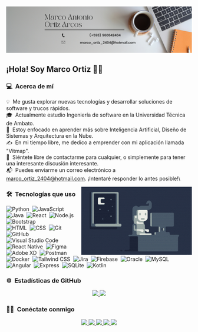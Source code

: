 ![Banner de Marco Ortiz](images/banner.png)

<h2> ¡Hola! Soy Marco Ortiz 👨‍💻</h2>

### 💻 &nbsp;Acerca de mí

💡 &nbsp;Me gusta explorar nuevas tecnologías y desarrollar soluciones de software y trucos rápidos.\
🎓 &nbsp;Actualmente estudio Ingeniería de software en la Universidad Técnica de Ambato.\
🌱 &nbsp;Estoy enfocado en aprender más sobre Inteligencia Artificial, Diseño de Sistemas y Arquitectura en la Nube.\
✍️ &nbsp;En mi tiempo libre, me dedico a emprender con mi aplicación llamada "Vitmap".\
💬 &nbsp;Siéntete libre de contactarme para cualquier, o simplemente para tener una interesante discusión interesante.\
📬 &nbsp;Puedes enviarme un correo electrónico a marco_ortiz_2404@hotmail.com. ¡Intentaré responder lo antes posible!\

<img alt="Night Coding" src="images/Night-Coding.gif" align="right"/>

### 🛠 &nbsp;Tecnologías que uso

![Python](https://img.shields.io/badge/-Python-05122A?style=flat&logo=python)&nbsp;
![JavaScript](https://img.shields.io/badge/-JavaScript-05122A?style=flat&logo=javascript)&nbsp;
![Java](https://img.shields.io/badge/-Java-05122A?style=flat&logo=Java&logoColor=FFA518)&nbsp;
![React](https://img.shields.io/badge/-React-05122A?style=flat&logo=react)&nbsp;
![Node.js](https://img.shields.io/badge/-Node.js-05122A?style=flat&logo=node.js)&nbsp;
![Bootstrap](https://img.shields.io/badge/-Bootstrap-05122A?style=flat&logo=bootstrap&logoColor=563D7C)\
![HTML](https://img.shields.io/badge/-HTML-05122A?style=flat&logo=HTML5)&nbsp;
![CSS](https://img.shields.io/badge/-CSS-05122A?style=flat&logo=CSS3&logoColor=1572B6)&nbsp;
![Git](https://img.shields.io/badge/-Git-05122A?style=flat&logo=git)&nbsp;
![GitHub](https://img.shields.io/badge/-GitHub-05122A?style=flat&logo=github)&nbsp;
![Visual Studio Code](https://img.shields.io/badge/-Visual%20Studio%20Code-05122A?style=flat&logo=visual-studio-code&logoColor=007ACC)&nbsp;
![React Native](https://img.shields.io/badge/-React_Native-05122A?style=flat&logo=react)&nbsp;
![Figma](https://img.shields.io/badge/-Figma-05122A?style=flat&logo=figma)&nbsp;
![Adobe XD](https://img.shields.io/badge/-Adobe_XD-05122A?style=flat&logo=adobe-xd)&nbsp;
![Postman](https://img.shields.io/badge/-Postman-05122A?style=flat&logo=postman)&nbsp;
![Docker](https://img.shields.io/badge/-Docker-05122A?style=flat&logo=docker)&nbsp;
![Tailwind CSS](https://img.shields.io/badge/-Tailwind_CSS-05122A?style=flat&logo=tailwind-css)&nbsp;
![Jira](https://img.shields.io/badge/-Jira-05122A?style=flat&logo=jira-software&logoColor=0052CC)&nbsp;
![Firebase](https://img.shields.io/badge/-Firebase-05122A?style=flat&logo=firebase)&nbsp;
![Oracle](https://img.shields.io/badge/-Oracle-05122A?style=flat&logo=oracle)&nbsp;
![MySQL](https://img.shields.io/badge/-MySQL-05122A?style=flat&logo=mysql)&nbsp;
![Angular](https://img.shields.io/badge/-Angular-05122A?style=flat&logo=angular)&nbsp;
![Express](https://img.shields.io/badge/-Express-05122A?style=flat&logo=express)&nbsp;
![SQLite](https://img.shields.io/badge/-SQLite-05122A?style=flat&logo=sqlite)&nbsp;
![Kotlin](https://img.shields.io/badge/-Kotlin-05122A?style=flat&logo=kotlin)&nbsp;


### ⚙️ &nbsp;Estadísticas de GitHub

<p align="center">
<a href="https://github.com/MarcoOrtiz333">
  <img height="180em" src="https://github-readme-stats-eight-theta.vercel.app/api?username=MarcoOrtiz333&show_icons=true&theme=algolia&include_all_commits=true&count_private=true"/>
  <img height="180em" src="https://github-readme-stats-eight-theta.vercel.app/api/top-langs/?username=MarcoOrtiz333&layout=compact&langs_count=8&theme=algolia"/>
</a>
</p>

### 🤝🏻 &nbsp;Conéctate conmigo

<p align="center">
  <a href="https://marcoortiz.netlify.app/" target="_blank">
    <img src="https://img.shields.io/badge/-Portafolio-3423A6?style=flat&logo=Google-Chrome&logoColor=white"/>
  </a>
  <a href="https://www.linkedin.com/in/marco-ortiz-arcos-9710b6315/" target="_blank">
    <img src="https://img.shields.io/badge/-Marco_Antobio_Ortiz_Arcos-0077B5?style=flat&logo=Linkedin&logoColor=white"/>
  </a>
  <a href="mailto:marco_ortiz_2404@hotmail.com" target="_blank">
    <img src="https://img.shields.io/badge/-marco_ortiz_2404@hotmail.com-D14836?style=flat&logo=Gmail&logoColor=white"/>
  </a>
  <a href="https://www.instagram.com/marco_ortiz_2404/" target="_blank">
    <img src="https://img.shields.io/badge/-@marco__ortiz__2404_-E4405F?style=flat&logo=Instagram&logoColor=white"/>
  </a>
  <a href="https://www.facebook.com/profile.php?id=100016849690725" target="_blank">
    <img src="https://img.shields.io/badge/-Marco_Ortiz-1877F2?style=flat&logo=Facebook&logoColor=white"/>
  </a>
</p>


